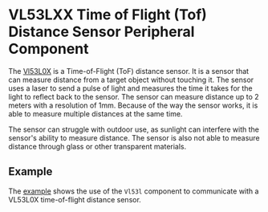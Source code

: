 # VL53LXX Time of Flight (Tof) Distance Sensor Peripheral Component

The
[Vl53L0X](https://www.st.com/en/imaging-and-photonics-solutions/vl53l0x.html) is
a Time-of-Flight (ToF) distance sensor. It is a sensor that can measure distance
from a target object without touching it. The sensor uses a laser to send a
pulse of light and measures the time it takes for the light to reflect back to
the sensor. The sensor can measure distance up to 2 meters with a resolution of
1mm. Because of the way the sensor works, it is able to measure multiple
distances at the same time.

The sensor can struggle with outdoor use, as sunlight can interfere with the
sensor's ability to measure distance. The sensor is also not able to measure
distance through glass or other transparent materials.

## Example

The [example](./example) shows the use of the `Vl53l` component to communicate
with a VL53L0X time-of-flight distance sensor.

